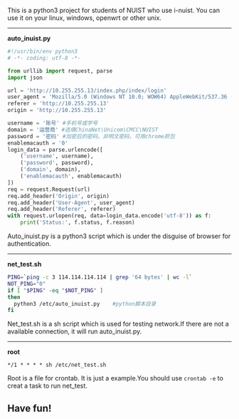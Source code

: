 ﻿This is a python3 project for students of NUIST who use i-nuist.
You can use it on your linux, windows, openwrt or other unix.


----------
**auto_inuist.py**
```python
#!/usr/bin/env python3
# -*- coding: utf-8 -*-

from urllib import request, parse
import json

url = 'http://10.255.255.13/index.php/index/login'
user_agent = 'Mozilla/5.0 (Windows NT 10.0; WOW64) AppleWebKit/537.36 (KHTML, like Gecko) Chrome/56.0.2924.87 Safari/537.36'
referer = 'http://10.255.255.13'
origin = 'http://10.255.255.13'

username = '账号' #手机号或学号
domain = '运营商' #选填ChinaNet\Unicom\CMCC\NUIST
password = '密码' #加密后的密码，非明文密码，可用chrome抓包
enablemacauth = '0'
login_data = parse.urlencode([
    ('username', username),
    ('password', password),
    ('domain', domain),
    ('enablemacauth', enablemacauth)
])
req = request.Request(url)
req.add_header('Origin', origin)
req.add_header('User-Agent', user_agent)
req.add_header('Referer', referer)
with request.urlopen(req, data=login_data.encode('utf-8')) as f:
    print('Status:', f.status, f.reason)
```
Auto_inuist.py is a python3 script which is under the disguise of browser for authentication.

----------
**net_test.sh**
```sh
PING=`ping -c 3 114.114.114.114 | grep '64 bytes' | wc -l`
NOT_PING="0"
if [ "$PING" -eq "$NOT_PING" ]
then
  python3 /etc/auto_inuist.py    #python脚本目录
fi
```
Net_test.sh is a sh script which is used for testing network.If there are not a available connection, it will run auto_inuist.py.


----------
**root**

    */1 * * * * sh /etc/net_test.sh

Root is a file for crontab. It is just a example.You should use `crontab -e` to creat a task to run net_test.

## Have fun!
